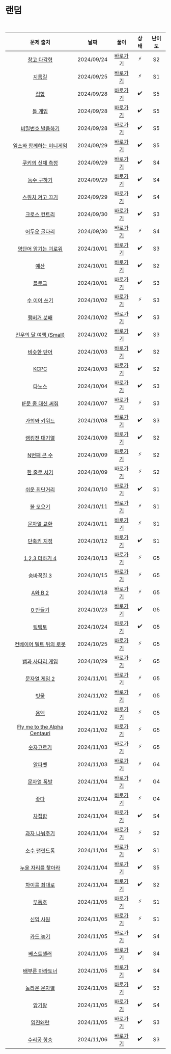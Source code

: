 # 랜덤

<br>

|                              문제 출처                               |    날짜    |           풀이           | 상태 | 난이도 |
| :------------------------------------------------------------------: | :--------: | :----------------------: | :--: | :----: |
|         [창고 다각형](https://www.acmicpc.net/problem/2304)          | 2024/09/24 |  [바로가기](./2304.py)   |  ⚡  |   S2   |
|            [지름길](https://www.acmicpc.net/problem/1446)            | 2024/09/25 |  [바로가기](./1446.py)   |  ⚡  |   S1   |
|            [집합](https://www.acmicpc.net/problem/11723)             | 2024/09/28 |  [바로가기](./11723.py)  |  ✔️  |   S5   |
|           [돌 게임](https://www.acmicpc.net/problem/9655)            | 2024/09/28 |  [바로가기](./9655.py)   |  ✔️  |   S5   |
|      [비밀번호 발음하기](https://www.acmicpc.net/problem/4659)       | 2024/09/28 |  [바로가기](./4659.py)   |  ✔️  |   S5   |
|  [임스와 함께하는 미니게임](https://www.acmicpc.net/problem/25757)   | 2024/09/29 |  [바로가기](./25757.py)  |  ✔️  |   S5   |
|      [쿠키의 신체 측정](https://www.acmicpc.net/problem/20125)       | 2024/09/29 |  [바로가기](./20125.py)  |  ✔️  |   S4   |
|         [등수 구하기](https://www.acmicpc.net/problem/1205)          | 2024/09/29 |  [바로가기](./1205.py)   |  ✔️  |   S4   |
|       [스위치 켜고 끄기](https://www.acmicpc.net/problem/1244)       | 2024/09/29 |  [바로가기](./1244.py)   |  ✔️  |   S4   |
|        [크로스 컨트리](https://www.acmicpc.net/problem/9017)         | 2024/09/30 |  [바로가기](./9017.py)   |  ✔️  |   S3   |
|        [어두운 굴다리](https://www.acmicpc.net/problem/17266)        | 2024/09/30 |  [바로가기](./17266.py)  |  ⚡  |   S4   |
|    [영단어 암기는 괴로워](https://www.acmicpc.net/problem/20920)     | 2024/10/01 |  [바로가기](./20920.py)  |  ✔️  |   S3   |
|             [예산](https://www.acmicpc.net/problem/2512)             | 2024/10/01 |  [바로가기](./2512.py)   |  ✔️  |   S2   |
|           [블로그](https://www.acmicpc.net/problem/21921)            | 2024/10/01 | [바로가기](./21921ㅈ.py) |  ✔️  |   S3   |
|         [수 이어 쓰기](https://www.acmicpc.net/problem/1515)         | 2024/10/02 |  [바로가기](./1515.py)   |  ⚡  |   S3   |
|         [햄버거 분배](https://www.acmicpc.net/problem/19941)         | 2024/10/02 |  [바로가기](./19941.py)  |  ✔️  |   S3   |
|   [진우의 달 여행 (Small)](https://www.acmicpc.net/problem/17484)    | 2024/10/02 |  [바로가기](./17484.py)  |  ✔️  |   S3   |
|         [비슷한 단어](https://www.acmicpc.net/problem/2607)          | 2024/10/03 |  [바로가기](./2607.py)   |  ✔️  |   S2   |
|             [KCPC](https://www.acmicpc.net/problem/3758)             | 2024/10/03 |  [바로가기](./3758.py)   |  ✔️  |   S2   |
|           [타노스](https://www.acmicpc.net/problem/20310)            | 2024/10/04 |  [바로가기](./20310.py)  |  ✔️  |   S3   |
|      [IF문 좀 대신 써줘](https://www.acmicpc.net/problem/19637)      | 2024/10/07 |  [바로가기](./19637.py)  |  ⚡  |   S3   |
|        [가희와 키워드](https://www.acmicpc.net/problem/22233)        | 2024/10/08 |  [바로가기](./22233.py)  |  ✔️  |   S3   |
|        [랭킹전 대기열](https://www.acmicpc.net/problem/20006)        | 2024/10/09 |  [바로가기](./20006.py)  |  ✔️  |   S2   |
|         [N번째 큰 수](https://www.acmicpc.net/problem/2075)          | 2024/10/09 |  [바로가기](./2075.py)   |  ⚡  |   S2   |
|         [한 줄로 서기](https://www.acmicpc.net/problem/1138)         | 2024/10/09 |  [바로가기](./1138.py)   |  ⚡  |   S2   |
|        [쉬운 최단거리](https://www.acmicpc.net/problem/14940)        | 2024/10/10 |  [바로가기](./14940.py)  |  ✔️  |   S1   |
|          [볼 모으기](https://www.acmicpc.net/problem/17615)          | 2024/10/11 |  [바로가기](./17615.py)  |  ⚡  |   S1   |
|         [문자열 교환](https://www.acmicpc.net/problem/1522)          | 2024/10/11 |  [바로가기](./1522.py)   |  ⚡  |   S1   |
|         [단축키 지정](https://www.acmicpc.net/problem/1283)          | 2024/10/12 |  [바로가기](./1283.py)   |  ✔️  |   S1   |
|       [1,2,3 더하기 4](https://www.acmicpc.net/problem/15989)        | 2024/10/13 |  [바로가기](./15989.py)  |  ⚡  |   G5   |
|         [숨바꼭질 3](https://www.acmicpc.net/problem/13549)          | 2024/10/15 |  [바로가기](./13549.py)  |  ⚡  |   G5   |
|           [A와 B 2](https://www.acmicpc.net/problem/12919)           | 2024/10/18 |  [바로가기](./12919.py)  |  ⚡  |   G5   |
|           [0 만들기](https://www.acmicpc.net/problem/7490)           | 2024/10/23 |  [바로가기](./7490.js)   |  ✔️  |   G5   |
|            [틱택토](https://www.acmicpc.net/problem/7682)            | 2024/10/24 |  [바로가기](./7682.js)   |  ✔️  |   G5   |
|   [컨베이어 벨트 위의 로봇](https://www.acmicpc.net/problem/20055)   | 2024/10/25 |  [바로가기](./20055.js)  |  ⚡  |   G5   |
|      [뱀과 사다리 게임](https://www.acmicpc.net/problem/16928)       | 2024/10/29 |  [바로가기](./16928.js)  |  ⚡  |   G5   |
|        [문자열 게임 2](https://www.acmicpc.net/problem/20437)        | 2024/11/01 |  [바로가기](./20437.js)  |  ⚡  |   G5   |
|            [빗물](https://www.acmicpc.net/problem/14719)             | 2024/11/02 |  [바로가기](./14719.js)  |  ⚡  |   G5   |
|             [용액](https://www.acmicpc.net/problem/2467)             | 2024/11/02 |  [바로가기](./2467.js)   |  ⚡  |   G5   |
| [Fly me to the Alpha Centauri](https://www.acmicpc.net/problem/1011) | 2024/11/02 |  [바로가기](./1011.js)   |  ⚡  |   G5   |
|          [숫자고르기](https://www.acmicpc.net/problem/2668)          | 2024/11/03 |  [바로가기](./2668.js)   |  ⚡  |   G5   |
|            [알파벳](https://www.acmicpc.net/problem/1987)            | 2024/11/03 |  [바로가기](./1987.js)   |  ⚡  |   G4   |
|         [문자열 폭발](https://www.acmicpc.net/problem/9935)          | 2024/11/04 |  [바로가기](./9935.js)   |  ⚡  |   G4   |
|             [좋다](https://www.acmicpc.net/problem/1253)             | 2024/11/04 |  [바로가기](./1253.js)   |  ⚡  |   G4   |
|            [차집합](https://www.acmicpc.net/problem/1822)            | 2024/11/04 |  [바로가기](./1822.js)   |  ✔️  |   S4   |
|        [과자 나눠주기](https://www.acmicpc.net/problem/16401)        | 2024/11/04 |  [바로가기](./16401.js)  |  ⚡  |   S2   |
|        [소수 팰린드롬](https://www.acmicpc.net/problem/1747)         | 2024/11/04 |  [바로가기](./1747.js)   |  ✔️  |   S1   |
|      [누울 자리를 찾아라](https://www.acmicpc.net/problem/1652)      | 2024/11/04 |  [바로가기](./1652.js)   |  ✔️  |   S5   |
|        [차이를 최대로](https://www.acmicpc.net/problem/10819)        | 2024/11/04 |  [바로가기](./10819.js)  |  ✔️  |   S2   |
|            [부등호](https://www.acmicpc.net/problem/2529)            | 2024/11/05 |  [바로가기](./2529.js)   |  ⚡  |   S1   |
|          [신입 사원](https://www.acmicpc.net/problem/1946)           | 2024/11/05 |  [바로가기](./1946.js)   |  ⚡  |   S1   |
|          [카드 놓기](https://www.acmicpc.net/problem/5568)           | 2024/11/05 |  [바로가기](./5568.js)   |  ✔️  |   S4   |
|          [베스트셀러](https://www.acmicpc.net/problem/1302)          | 2024/11/05 |  [바로가기](./1302.js)   |  ✔️  |   S4   |
|       [배부른 마라토너](https://www.acmicpc.net/problem/10546)       | 2024/11/05 |  [바로가기](./10546.js)  |  ✔️  |   S4   |
|        [놀라운 문자열](https://www.acmicpc.net/problem/1972)         | 2024/11/05 |  [바로가기](./1972.js)   |  ✔️  |   S3   |
|            [암기왕](https://www.acmicpc.net/problem/2776)            | 2024/11/05 |  [바로가기](./2776.js)   |  ✔️  |   S4   |
|           [임진왜란](https://www.acmicpc.net/problem/3077)           | 2024/11/05 |  [바로가기](./3077.js)   |  ✔️  |   S3   |
|         [수리공 항승](https://www.acmicpc.net/problem/1449)          | 2024/11/06 |  [바로가기](./1449.js)   |  ✔️  |   S3   |
